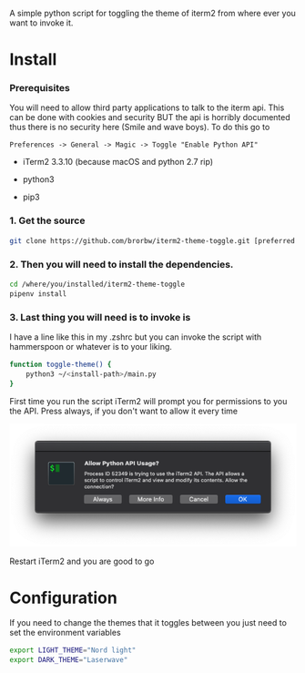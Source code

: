 A simple python script for toggling the theme of iterm2 from where ever you want to invoke it.

# Install

### Prerequisites

You will need to allow third party applications to talk to the iterm api. This can be done with cookies and security BUT the api is horribly documented thus there is no security here (Smile and wave boys).
To do this go to

```
Preferences -> General -> Magic -> Toggle "Enable Python API"
```

- iTerm2 3.3.10
  (because macOS and python 2.7 rip)

- python3
- pip3

### 1. Get the source

```sh
git clone https://github.com/brorbw/iterm2-theme-toggle.git [preferred location]
```

### 2. Then you will need to install the dependencies.

```sh
cd /where/you/installed/iterm2-theme-toggle
pipenv install
```

### 3. Last thing you will need is to invoke is

I have a line like this in my .zshrc but you can invoke the script with hammerspoon or whatever is to your liking.

```sh
function toggle-theme() {
	python3 ~/<install-path>/main.py
}
```

First time you run the script iTerm2 will prompt you for permissions to you the API. Press always, if you don't want to allow it every time

<img src="https://raw.githubusercontent.com/brorbw/iterm2-theme-toggle/master/pics/image.png"/>

Restart iTerm2 and you are good to go

# Configuration

If you need to change the themes that it toggles between you just need to set the environment variables

```sh
export LIGHT_THEME="Nord light"
export DARK_THEME="Laserwave"
```
